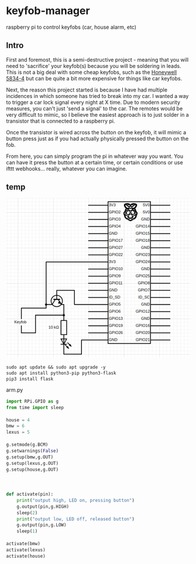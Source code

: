 # keyfob-manager
raspberry pi to control keyfobs (car, house alarm, etc)

## Intro
First and foremost, this is a semi-destructive project - meaning that you will need to 'sacrifice' your keyfob(s) because you will be soldering in leads. This is not a big deal with some cheap keyfobs, such as the [Honeywell 5834-4](https://www.amazon.com/dp/B00SZ304ZK/?coliid=IP6QMZRKBK948) but can be quite a bit more expensive for things like car keyfobs.

Next, the reason this project started is because I have had multiple incidences in which someone has tried to break into my car. I wanted a way to trigger a car lock signal every night at X time. Due to modern security measures, you can't just 'send a signal' to the car. The remotes would be very difficult to mimic, so I believe the easiest approach is to just solder in a transistor that is connected to a raspberry pi.

Once the transistor is wired across the button on the keyfob, it will mimic a button press just as if you had actually physically pressed the button on the fob.

From here, you can simply program the pi in whatever way you want. You can have it press the button at a certain time, or certain conditions or use ifttt webhooks... really, whatever you can imagine.

## temp

![Alt text](layout.png)

```
sudo apt update && sudo apt upgrade -y
sudo apt install python3-pip python3-flask
pip3 install flask
```


arm.py
``` python
import RPi.GPIO as g
from time import sleep

house = 4
bmw = 6
lexus = 5

g.setmode(g.BCM)
g.setwarnings(False)
g.setup(bmw,g.OUT)
g.setup(lexus,g.OUT)
g.setup(house,g.OUT)



def activate(pin):
	print("output high, LED on, pressing button")
	g.output(pin,g.HIGH)
	sleep(2)
	print("output low, LED off, released button")
	g.output(pin,g.LOW)
	sleep(1)

activate(bmw)
activate(lexus)
activate(house)


```
